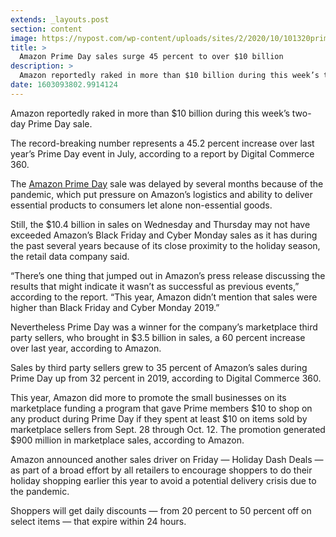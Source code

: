```yaml
--- 
extends: _layouts.post 
section: content 
image: https://nypost.com/wp-content/uploads/sites/2/2020/10/101320primeday5CS-e1602919432331.jpg?quality=90&strip=all&w=1200 
title: > 
  Amazon Prime Day sales surge 45 percent to over $10 billion 
description: > 
  Amazon reportedly raked in more than $10 billion during this week’s two-day Prime Day sale.The record-breaking number represents a 45.2 percent increase over last year’s Prime Day event in July, according to a report by Digital Commerce 360.The Amazon Prime Day sale was delayed by several months because of the pandemic, which put pressure on Amazon’s logistics and ability to deliver essential products to consumers let alone non-essential goods.Sales by third party sellers grew to 35 percent of Amazon’s sales during Prime Day up from 32 percent in 2019, according to Digital Commerce 360.The promotion generated $900 million in marketplace sales, according to Amazon. 
date: 1603093802.9914124 
--- 
```

<div><p>Amazon reportedly raked in more than $10 billion during this week&#8217;s two-day Prime Day sale.</p>
<p>The record-breaking number represents a 45.2 percent increase over last year&#8217;s Prime Day event in July, according to a report by Digital Commerce 360.</p>
<p>The <a href="https://nypost.com/2020/10/13/amazon-prime-day-wont-mess-with-your-mail-in-ballot/">Amazon Prime Day</a> sale was delayed by several months because of the pandemic, which put pressure on Amazon&#8217;s logistics and ability to deliver essential products to consumers let alone non-essential goods.</p>
<p>Still, the $10.4 billion in sales on Wednesday and Thursday may not have exceeded Amazon&#8217;s Black Friday and Cyber Monday sales as it has during the past several years because of its close proximity to the holiday season, the retail data company said.</p>
<p>&#8220;There&#8217;s one thing that jumped out in Amazon&#8217;s press release discussing the results that might indicate it wasn&#8217;t as successful as previous events,&#8221; according to the report. &#8220;This year, Amazon didn&#8217;t mention that sales were higher than Black Friday and Cyber Monday 2019.&#8221;</p>
<p>Nevertheless Prime Day was a winner for the company&#8217;s marketplace third party sellers, who brought in $3.5 billion in sales, a 60 percent increase over last year, according to Amazon.</p>
<p>Sales by third party sellers grew to 35 percent of Amazon&#8217;s sales during Prime Day up from 32 percent in 2019, according to Digital Commerce 360.</p>
<p>This year, Amazon did more to promote the small businesses on its marketplace funding a program that gave Prime members $10 to shop on any product during Prime Day if they spent at least $10 on items sold by marketplace sellers from Sept. 28 through Oct. 12. The promotion generated $900 million in marketplace sales, according to Amazon.</p>
<p>Amazon announced another sales driver on Friday &#8212; Holiday Dash Deals &#8212; as part of a broad effort by all retailers to encourage shoppers to do their holiday shopping earlier this year to avoid a potential delivery crisis due to the pandemic.</p>
<p>Shoppers will get daily discounts &#8212; from 20 percent to 50 percent off on select items &#8212; that expire within 24 hours.</p>
			</div>